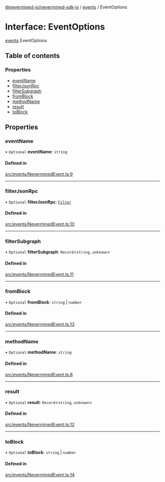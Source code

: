 [@nevermined-io/nevermined-sdk-js](../code-reference.md) / [events](../modules/events.md) / EventOptions

# Interface: EventOptions

[events](../modules/events.md).EventOptions

## Table of contents

### Properties

- [eventName](events.EventOptions.md#eventname)
- [filterJsonRpc](events.EventOptions.md#filterjsonrpc)
- [filterSubgraph](events.EventOptions.md#filtersubgraph)
- [fromBlock](events.EventOptions.md#fromblock)
- [methodName](events.EventOptions.md#methodname)
- [result](events.EventOptions.md#result)
- [toBlock](events.EventOptions.md#toblock)

## Properties

### eventName

• `Optional` **eventName**: `string`

#### Defined in

[src/events/NeverminedEvent.ts:9](https://github.com/nevermined-io/sdk-js/blob/416920b/src/events/NeverminedEvent.ts#L9)

___

### filterJsonRpc

• `Optional` **filterJsonRpc**: [`Filter`](events.Filter.md)

#### Defined in

[src/events/NeverminedEvent.ts:10](https://github.com/nevermined-io/sdk-js/blob/416920b/src/events/NeverminedEvent.ts#L10)

___

### filterSubgraph

• `Optional` **filterSubgraph**: `Record`<`string`, `unknown`\>

#### Defined in

[src/events/NeverminedEvent.ts:11](https://github.com/nevermined-io/sdk-js/blob/416920b/src/events/NeverminedEvent.ts#L11)

___

### fromBlock

• `Optional` **fromBlock**: `string` \| `number`

#### Defined in

[src/events/NeverminedEvent.ts:13](https://github.com/nevermined-io/sdk-js/blob/416920b/src/events/NeverminedEvent.ts#L13)

___

### methodName

• `Optional` **methodName**: `string`

#### Defined in

[src/events/NeverminedEvent.ts:8](https://github.com/nevermined-io/sdk-js/blob/416920b/src/events/NeverminedEvent.ts#L8)

___

### result

• `Optional` **result**: `Record`<`string`, `unknown`\>

#### Defined in

[src/events/NeverminedEvent.ts:12](https://github.com/nevermined-io/sdk-js/blob/416920b/src/events/NeverminedEvent.ts#L12)

___

### toBlock

• `Optional` **toBlock**: `string` \| `number`

#### Defined in

[src/events/NeverminedEvent.ts:14](https://github.com/nevermined-io/sdk-js/blob/416920b/src/events/NeverminedEvent.ts#L14)
